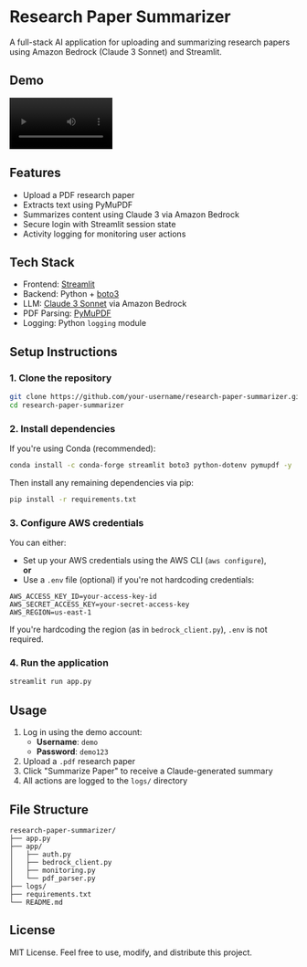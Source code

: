 # Research Paper Summarizer

A full-stack AI application for uploading and summarizing research papers using Amazon Bedrock (Claude 3 Sonnet) and Streamlit.

## Demo

<video src='docs/research_paper_summarizer.moc' width=180/></video>

## Features

- Upload a PDF research paper
- Extracts text using PyMuPDF
- Summarizes content using Claude 3 via Amazon Bedrock
- Secure login with Streamlit session state
- Activity logging for monitoring user actions

## Tech Stack

- Frontend: [Streamlit](https://streamlit.io/)
- Backend: Python + [boto3](https://boto3.amazonaws.com/v1/documentation/api/latest/index.html)
- LLM: [Claude 3 Sonnet](https://docs.aws.amazon.com/bedrock/latest/userguide/model-ids.html) via Amazon Bedrock
- PDF Parsing: [PyMuPDF](https://pymupdf.readthedocs.io/)
- Logging: Python `logging` module

## Setup Instructions

### 1. Clone the repository

```bash
git clone https://github.com/your-username/research-paper-summarizer.git
cd research-paper-summarizer
```

### 2. Install dependencies

If you're using Conda (recommended):

```bash
conda install -c conda-forge streamlit boto3 python-dotenv pymupdf -y
```

Then install any remaining dependencies via pip:

```bash
pip install -r requirements.txt
```

### 3. Configure AWS credentials

You can either:

- Set up your AWS credentials using the AWS CLI (`aws configure`),  
**or**
- Use a `.env` file (optional) if you're not hardcoding credentials:

```env
AWS_ACCESS_KEY_ID=your-access-key-id
AWS_SECRET_ACCESS_KEY=your-secret-access-key
AWS_REGION=us-east-1
```

If you're hardcoding the region (as in `bedrock_client.py`), `.env` is not required.

### 4. Run the application

```bash
streamlit run app.py
```

## Usage

1. Log in using the demo account:
   - **Username**: `demo`
   - **Password**: `demo123`
2. Upload a `.pdf` research paper
3. Click "Summarize Paper" to receive a Claude-generated summary
4. All actions are logged to the `logs/` directory

## File Structure

```
research-paper-summarizer/
├── app.py
├── app/
│   ├── auth.py
│   ├── bedrock_client.py
│   ├── monitoring.py
│   └── pdf_parser.py
├── logs/
├── requirements.txt
└── README.md
```

## License

MIT License. Feel free to use, modify, and distribute this project.
